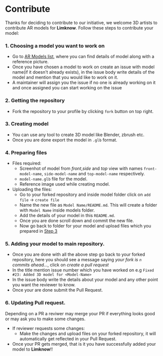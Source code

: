 # Contribute
Thanks for deciding to contribute to our initiative, we welcome 3D artists to contribute AR models for **Limknow**. Follow these steps to contribute your model:
### 1. Choosing a model you want to work on
  * Go to [AR Models list](ar-models-list), where you can find details of model along with a reference picture.
  * Once you have chosen a model to work on create an issue with model name(if it doesn't already exists), in the issue body write details of the model and mention that you would like to work on it.
  * A maintainer will assign you the issue if no one is already working on it and once assigned you can start working on the issue
### 2. Getting the repository
  * Fork the repository to your profile by clicking `fork` button on top right.
### 3. Creating model
  * You can use any tool to create 3D model like Blender, zbrush etc.
  * Once you are done export the model in `.glb` format.
### 4. Preparing files 
  * Files required:
    * Screenhot of model from *front*,*side* and *top* view with names `front-model-name`, `side-model-name` and `top-model-name` respectively.
    * `model-name.glb` file for the model. 
    * Reference image used while creating model.
  * Uploading the files:
    * Go to your forked repository and inside model folder click on `add file` -> `create file`
    * Name the new file as `Model Name/README.md`. This will create a folder with `Model Name` inside models folder.
    * Add the details of your model in this `README.md`.
    * Once you are done scroll down and commit the new file.
    * Now go back to folder for your model and upload files which you prepared in [Step 3]()
### 5. Adding your model to main repository.
  * Once you are done with all the above step go back to your forked repository, here you should see a message saying *your fork is `n` commits ahead...*, click on *create a pull request*
  * In the title mention issue number which you have worked on e.g `Fixed #23: Added 3D model for <Model-Name>`
  * In the issue body write the details about your model and any other point you want the reviewer to know.
  * Once your are done submit the Pull Request.
### 6. Updating Pull request.
Depending on a PR a reviwer may merge your PR if everything looks good or may ask you to make some changes.
  * If reviewer requests some changes:
    * Make the changes and upload files on your forked repository, it will automatically get reflected in your Pull Request.
  * Once your PR gets merged, that is it you have successfully added your model to **Limknow**!!
    
